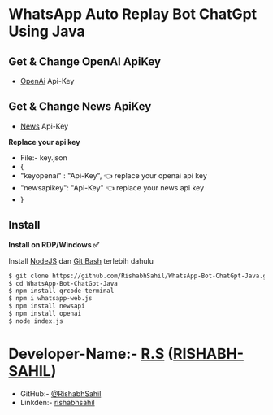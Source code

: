 # WhatsApp Auto Replay Bot ChatGpt Using Java 

## Get & Change OpenAI ApiKey

- [OpenAi](https://beta.openai.com/account/api-keys) Api-Key

## Get & Change News ApiKey
- [News](https://newsapi.org/) Api-Key

**Replace your api key** 
- File:- key.json
- {
-    "keyopenai" : "Api-Key", 👈 replace your openai api key
-    "newsapikey": "Api-Key" 👈 replace your news api key
- }

## Install

**Install on RDP/Windows ✅**

Install [NodeJS](https://nodejs.org/en/download/) dan [Git Bash](https://git-scm.com/downloads) terlebih dahulu

```bash
$ git clone https://github.com/RishabhSahil/WhatsApp-Bot-ChatGpt-Java.git
$ cd WhatsApp-Bot-ChatGpt-Java
$ npm install qrcode-terminal 
$ npm i whatsapp-web.js 
$ npm install newsapi 
$ npm install openai 
$ node index.js
```

# Developer-Name:- [R.S](https://instagram.com/ll._pure.soul_.ll) ([RISHABH-SAHIL](https://instagram.com/ll._pure.soul_.ll))
- GitHub:- [@RishabhSahil](https://github.com/RishabhSahil/whatsapp-bot-type-script)
- Linkden:- [rishabhsahil](https://www.linkedin.com/in/rishabhsahil/)
